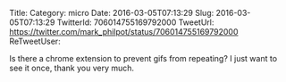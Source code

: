 Title: 
Category: micro
Date: 2016-03-05T07:13:29
Slug: 2016-03-05T07:13:29
TwitterId: 706014755169792000
TweetUrl: https://twitter.com/mark_philpot/status/706014755169792000
ReTweetUser: 

Is there a chrome extension to prevent gifs from repeating? I just want to see it once, thank you very much.